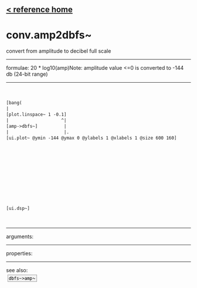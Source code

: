 [< reference home](ceammc_lib.html)
---

# conv.amp2dbfs~


convert from amplitude to decibel full scale

---

formulae: 20 * log10(amp)Note: amplitude value &lt;=0 is converted to -144 db (24-bit range)<br>


---


```


[bang(
|
[plot.linspace~ 1 -0.1]
|                    ^|
[amp->dbfs~]          |
|                     |.
[ui.plot~ @ymin -144 @ymax 0 @ylabels 1 @xlabels 1 @size 600 160]











[ui.dsp~]

            
```

---
arguments:


---
properties:


---
see also:<br>
[![dbfs-&gt;amp~](img/object_dbfs-&gt;amp~.png)](dbfs->amp~.html)

